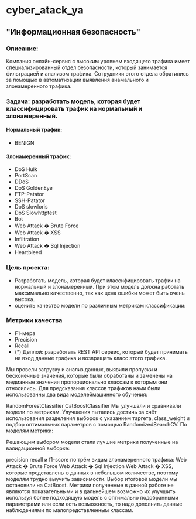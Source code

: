 # cyber_atack_ya

##  "Информационная безопасность"

### Описание: 
Компания онлайн-сервис с высоким уровнем входящего трафика имеет специализированный отдел безопасности, который занимается фильтрацией и анализом трафика. Сотрудники этого отдела обратились за помощью в автоматизации выявления анамального и злонамеренного трафика.

### Задача: разработать модель, которая будет классифицировать трафик на нормальный и злонамеренный.
#### Нормальный трафик:
- BENIGN                       
#### Злонамеренный трафик:
- DoS Hulk 
- PortScan 
- DDoS                          
- DoS GoldenEye                  
- FTP-Patator                    
- SSH-Patator                    
- DoS slowloris                   
- DoS Slowhttptest               
- Bot                            
- Web Attack � Brute Force        
- Web Attack � XSS                 
- Infiltration                   
- Web Attack � Sql Injection       
- Heartbleed 
### Цель проекта:
- Разработать модель, которая будет классифицировать трафик на нормальный и злонамеренный. При этом модель должна работать максимально качественно, так как цена ошибки может быть очень высока.
 - оценить качество модели по различным метрикам классификации:
### Метрики качества
- F1-мера
- Precision
- Recall
- (*) Деплой: разработать REST API сервис, который будет принимать на вход данные трафика и возвращать класс этого трафика.

Мы провели загрузку и анализ данных, выявили пропуски и бесконечные значения, которые были обработаны и заменены на медианные значения пропорционально классам к которым они относились. Для предсказания классов трафиков нами были использованны два вида моделеймашинного обучения:

RandomForestClassifier
CatBoostClassifier Мы улучшали и сравнивали модели по метрикам. Улучшения пытались достичь за счёт использования разделения выборок с указанием таргета, class_weight и подбор оптимальных параметров с помощью RandomizedSearchCV. По моделям метрики:

Решающим выбором модели стали лучшие метрики полученные на валидационной выборке:

precision
recall
и f1-score по трём видам злонамеренного трафика:
Web Attack � Brute Force
Web Attack � Sql Injection
Web Attack � XSS, которые представлены в данных в небольшом количестве, поэтому моделям трудно выучить зависимости. Выбор итоговой модели мы остановили на CatBoost. Метрики полученные в данной работе не являются показательными и в дальнейшем возможно их улучшить используя более подходящую модель с оптимально подобранными параметрами или если есть возможность, то надо дополнить данные наблюдениями по малопредставленным классам.
